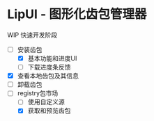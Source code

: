 # LipUI - 图形化齿包管理器
WIP
快速开发阶段

- [ ] 安装齿包
  - [x] 基本功能和进度UI
  - [ ] 下载进度条反馈
- [x] 查看本地齿包及其信息
- [ ] 卸载齿包
- [ ] registry包市场
  - [ ] 使用自定义源
  - [x] 获取和预览齿包